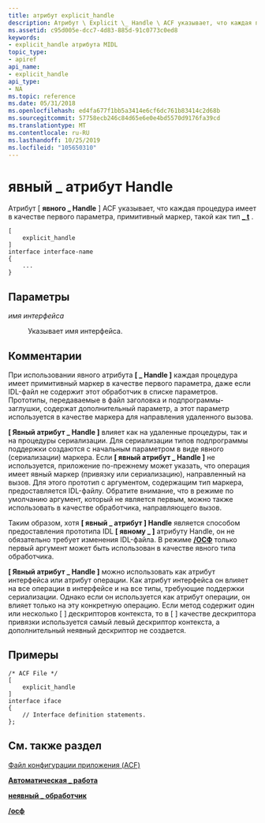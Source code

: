```yaml
---
title: атрибут explicit_handle
description: Атрибут \ Explicit \_ Handle \ ACF указывает, что каждая процедура в качестве первого параметра представляет собой примитивный маркер, такой как \_ тип t.
ms.assetid: c95d005e-dcc7-4d83-885d-91c0773c0ed8
keywords:
- explicit_handle атрибута MIDL
topic_type:
- apiref
api_name:
- explicit_handle
api_type:
- NA
ms.topic: reference
ms.date: 05/31/2018
ms.openlocfilehash: ed4fa677f1bb5a3414e6cf6dc761b83414c2d68b
ms.sourcegitcommit: 57758ecb246c84d65e6e0e4bd5570d9176fa39cd
ms.translationtype: MT
ms.contentlocale: ru-RU
ms.lasthandoff: 10/25/2019
ms.locfileid: "105650310"
---
```

# <a name="explicit_handle-attribute"></a>явный \_ атрибут Handle

Атрибут \[ **явного \_ Handle** \] ACF указывает, что каждая процедура имеет в качестве первого параметра, примитивный маркер, такой как тип [**\_ t**](handle-t.md) .

``` syntax
[
    explicit_handle
] 
interface interface-name
{
    ...
}
```

## <a name="parameters"></a>Параметры

<dl> <dt>

*имя интерфейса* 
</dt> <dd>

Указывает имя интерфейса.

</dd> </dl>

## <a name="remarks"></a>Комментарии

При использовании явного атрибута **\[ \_ Handle \]** каждая процедура имеет примитивный маркер в качестве первого параметра, даже если IDL-файл не содержит этот обработчик в списке параметров. Прототипы, передаваемые в файл заголовка и подпрограммы-заглушки, содержат дополнительный параметр, а этот параметр используется в качестве маркера для направления удаленного вызова.

**\[ Явный атрибут \_ Handle \]** влияет как на удаленные процедуры, так и на процедуры сериализации. Для сериализации типов подпрограммы поддержки создаются с начальным параметром в виде явного (сериализации) маркера. Если **\[ явный атрибут \_ Handle \]** не используется, приложение по-прежнему может указать, что операция имеет явный маркер (привязку или сериализацию), направленный на вызов. Для этого прототип с аргументом, содержащим тип маркера, предоставляется IDL-файлу. Обратите внимание, что в режиме по умолчанию аргумент, который не является первым, можно также использовать в качестве обработчика, направляющего вызов.

Таким образом, хотя **\[ явный \_ атрибут \] Handle** является способом предоставления прототипа IDL **\[ явному \_ \]** атрибуту Handle, он не обязательно требует изменения IDL-файла. В режиме [**/ОСФ**](-osf.md) только первый аргумент может быть использован в качестве явного типа обработчика.

**\[ Явный атрибут \_ Handle \]** можно использовать как атрибут интерфейса или атрибут операции. Как атрибут интерфейса он влияет на все операции в интерфейсе и на все типы, требующие поддержки сериализации. Однако если он используется как атрибут операции, он влияет только на эту конкретную операцию. Если метод содержит один или несколько \[ \] дескрипторов контекста, то в \[ \] качестве дескриптора привязки используется самый левый дескриптор контекста, а дополнительный неявный дескриптор не создается.

## <a name="examples"></a>Примеры

``` syntax
/* ACF File */ 
[
    explicit_handle
] 
interface iface
{ 
    // Interface definition statements.
};
```

## <a name="see-also"></a>См. также раздел

<dl> <dt>

[Файл конфигурации приложения (ACF)](application-configuration-file-acf-.md)
</dt> <dt>

[**Автоматическая \_ работа**](auto-handle.md)
</dt> <dt>

[**неявный \_ обработчик**](implicit-handle.md)
</dt> <dt>

[**/осф**](-osf.md)
</dt> </dl>

 

 




